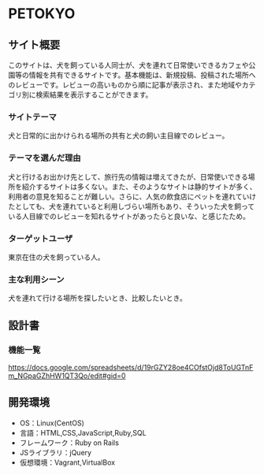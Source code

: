 # PETOKYO


## サイト概要
このサイトは、犬を飼っている人同士が、犬を連れて日常使いできるカフェや公園等の情報を共有できるサイトです。基本機能は、新規投稿、投稿された場所へのレビューです。レビューの高いものから順に記事が表示され、また地域やカテゴリ別に検索結果を表示することができます。

### サイトテーマ
犬と日常的に出かけられる場所の共有と犬の飼い主目線でのレビュー。

### テーマを選んだ理由
犬と行けるお出かけ先として、旅行先の情報は増えてきたが、日常使いできる場所を紹介するサイトは多くない。また、そのようなサイトは静的サイトが多く、利用者の意見を知ることが難しい。さらに、人気の飲食店にペットを連れていけたとしても、犬を連れていると利用しづらい場所もあり、そういった犬を飼っている人目線でのレビューを知れるサイトがあったらと良いな、と感じたため。

### ターゲットユーザ
東京在住の犬を飼っている人。

### 主な利用シーン
犬を連れて行ける場所を探したいとき、比較したいとき。

## 設計書

### 機能一覧
https://docs.google.com/spreadsheets/d/19rGZY28oe4COfstOjd8ToUGTnFm_NGpaGZhHW1QT3Qo/edit#gid=0

## 開発環境
- OS：Linux(CentOS)
- 言語：HTML,CSS,JavaScript,Ruby,SQL
- フレームワーク：Ruby on Rails
- JSライブラリ：jQuery
- 仮想環境：Vagrant,VirtualBox
